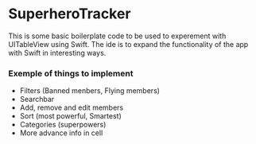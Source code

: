 # SuperheroTracker

This is some basic boilerplate code to be used to experement with UITableView using Swift. The ide is to expand the functionality of the app with Swift in interesting ways.

### Exemple of things to implement 

- Filters (Banned menbers, Flying members)
- Searchbar
- Add, remove and edit members
- Sort (most powerful, Smartest)
- Categories (superpowers)
- More advance info in cell
